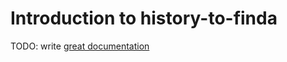 # Introduction to history-to-finda

TODO: write [great documentation](http://jacobian.org/writing/what-to-write/)
